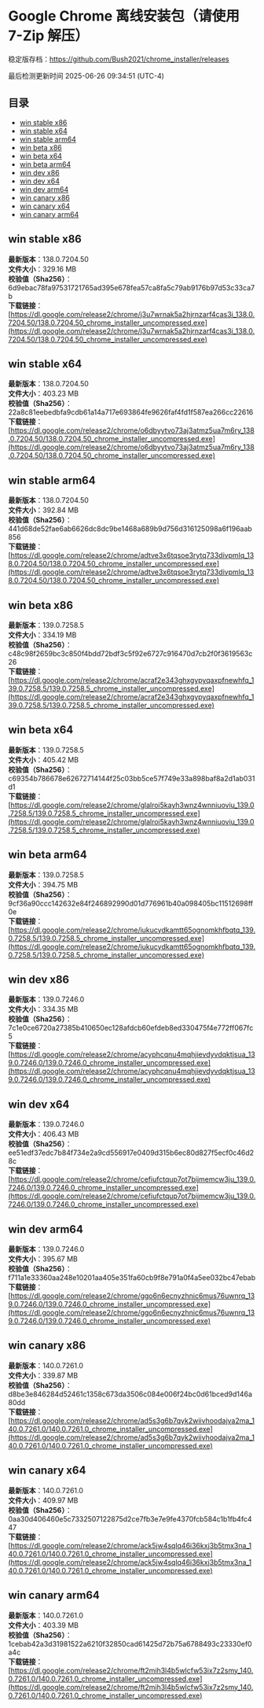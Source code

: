 # Google Chrome 离线安装包（请使用 7-Zip 解压）
稳定版存档：<https://github.com/Bush2021/chrome_installer/releases>

最后检测更新时间
2025-06-26 09:34:51 (UTC-4)

## 目录
* [win stable x86](https://github.com/Bush2021/chrome_installer?tab=readme-ov-file#win-stable-x86)
* [win stable x64](https://github.com/Bush2021/chrome_installer?tab=readme-ov-file#win-stable-x64)
* [win stable arm64](https://github.com/Bush2021/chrome_installer?tab=readme-ov-file#win-stable-arm64)
* [win beta x86](https://github.com/Bush2021/chrome_installer?tab=readme-ov-file#win-beta-x86)
* [win beta x64](https://github.com/Bush2021/chrome_installer?tab=readme-ov-file#win-beta-x64)
* [win beta arm64](https://github.com/Bush2021/chrome_installer?tab=readme-ov-file#win-beta-arm64)
* [win dev x86](https://github.com/Bush2021/chrome_installer?tab=readme-ov-file#win-dev-x86)
* [win dev x64](https://github.com/Bush2021/chrome_installer?tab=readme-ov-file#win-dev-x64)
* [win dev arm64](https://github.com/Bush2021/chrome_installer?tab=readme-ov-file#win-dev-arm64)
* [win canary x86](https://github.com/Bush2021/chrome_installer?tab=readme-ov-file#win-canary-x86)
* [win canary x64](https://github.com/Bush2021/chrome_installer?tab=readme-ov-file#win-canary-x64)
* [win canary arm64](https://github.com/Bush2021/chrome_installer?tab=readme-ov-file#win-canary-arm64)

## win stable x86
**最新版本**：138.0.7204.50  
**文件大小**：329.16 MB  
**校验值（Sha256）**：6d9ebac78fa97531721765ad395e678fea57ca8fa5c79ab9176b97d53c33ca7b  
**下载链接**：[https://dl.google.com/release2/chrome/j3u7wrnak5a2hjrnzarf4cas3i_138.0.7204.50/138.0.7204.50_chrome_installer_uncompressed.exe](https://dl.google.com/release2/chrome/j3u7wrnak5a2hjrnzarf4cas3i_138.0.7204.50/138.0.7204.50_chrome_installer_uncompressed.exe)  

## win stable x64
**最新版本**：138.0.7204.50  
**文件大小**：403.23 MB  
**校验值（Sha256）**：22a8c81eebedbfa9cdb61a14a717e693864fe9626faf4fd1f587ea266cc22616  
**下载链接**：[https://dl.google.com/release2/chrome/o6dbyytvo73aj3atmz5ua7m6ry_138.0.7204.50/138.0.7204.50_chrome_installer_uncompressed.exe](https://dl.google.com/release2/chrome/o6dbyytvo73aj3atmz5ua7m6ry_138.0.7204.50/138.0.7204.50_chrome_installer_uncompressed.exe)  

## win stable arm64
**最新版本**：138.0.7204.50  
**文件大小**：392.84 MB  
**校验值（Sha256）**：441d68de52fae6ab6626dc8dc9be1468a689b9d756d316125098a6f196aab856  
**下载链接**：[https://dl.google.com/release2/chrome/adtve3x6tqsoe3rytq733divpmlq_138.0.7204.50/138.0.7204.50_chrome_installer_uncompressed.exe](https://dl.google.com/release2/chrome/adtve3x6tqsoe3rytq733divpmlq_138.0.7204.50/138.0.7204.50_chrome_installer_uncompressed.exe)  

## win beta x86
**最新版本**：139.0.7258.5  
**文件大小**：334.19 MB  
**校验值（Sha256）**：c48c98f2659bc3c850f4bdd72bdf3c5f92e6727c916470d7cb2f0f3619563c26  
**下载链接**：[https://dl.google.com/release2/chrome/acraf2e343ghxgypyqaxpfnewhfq_139.0.7258.5/139.0.7258.5_chrome_installer_uncompressed.exe](https://dl.google.com/release2/chrome/acraf2e343ghxgypyqaxpfnewhfq_139.0.7258.5/139.0.7258.5_chrome_installer_uncompressed.exe)  

## win beta x64
**最新版本**：139.0.7258.5  
**文件大小**：405.42 MB  
**校验值（Sha256）**：c69354b786678e62672714144f25c03bb5ce57f749e33a898baf8a2d1ab031d1  
**下载链接**：[https://dl.google.com/release2/chrome/glalroi5kayh3wnz4wnniuoviu_139.0.7258.5/139.0.7258.5_chrome_installer_uncompressed.exe](https://dl.google.com/release2/chrome/glalroi5kayh3wnz4wnniuoviu_139.0.7258.5/139.0.7258.5_chrome_installer_uncompressed.exe)  

## win beta arm64
**最新版本**：139.0.7258.5  
**文件大小**：394.75 MB  
**校验值（Sha256）**：9cf36a90ccc142632e84f246892990d01d776961b40a098405bc11512698ff0e  
**下载链接**：[https://dl.google.com/release2/chrome/iukucydkamtt65ognomkhfbqtq_139.0.7258.5/139.0.7258.5_chrome_installer_uncompressed.exe](https://dl.google.com/release2/chrome/iukucydkamtt65ognomkhfbqtq_139.0.7258.5/139.0.7258.5_chrome_installer_uncompressed.exe)  

## win dev x86
**最新版本**：139.0.7246.0  
**文件大小**：334.35 MB  
**校验值（Sha256）**：7c1e0ce6720a27385b410650ec128afdcb60efdeb8ed330475f4e772ff067fc5  
**下载链接**：[https://dl.google.com/release2/chrome/acyphcqnu4mqhjievdyvdqktjsua_139.0.7246.0/139.0.7246.0_chrome_installer_uncompressed.exe](https://dl.google.com/release2/chrome/acyphcqnu4mqhjievdyvdqktjsua_139.0.7246.0/139.0.7246.0_chrome_installer_uncompressed.exe)  

## win dev x64
**最新版本**：139.0.7246.0  
**文件大小**：406.43 MB  
**校验值（Sha256）**：ee51edf37edc7b84f734e2a9cd556917e0409d315b6ec80d827f5ecf0c46d28c  
**下载链接**：[https://dl.google.com/release2/chrome/cefiufctqup7ot7bijmemcw3ju_139.0.7246.0/139.0.7246.0_chrome_installer_uncompressed.exe](https://dl.google.com/release2/chrome/cefiufctqup7ot7bijmemcw3ju_139.0.7246.0/139.0.7246.0_chrome_installer_uncompressed.exe)  

## win dev arm64
**最新版本**：139.0.7246.0  
**文件大小**：395.67 MB  
**校验值（Sha256）**：f711a1e33360aa248e10201aa405e351fa60cb9f8e791a0f4a5ee032bc47ebab  
**下载链接**：[https://dl.google.com/release2/chrome/ggo6n6ecnyzhnic6mus76uwnrq_139.0.7246.0/139.0.7246.0_chrome_installer_uncompressed.exe](https://dl.google.com/release2/chrome/ggo6n6ecnyzhnic6mus76uwnrq_139.0.7246.0/139.0.7246.0_chrome_installer_uncompressed.exe)  

## win canary x86
**最新版本**：140.0.7261.0  
**文件大小**：339.87 MB  
**校验值（Sha256）**：d8be3e846284d52461c1358c673da3506c084e006f24bc0d61bced9d146a80dd  
**下载链接**：[https://dl.google.com/release2/chrome/ad5s3g6b7qyk2wiivhoodajva2ma_140.0.7261.0/140.0.7261.0_chrome_installer_uncompressed.exe](https://dl.google.com/release2/chrome/ad5s3g6b7qyk2wiivhoodajva2ma_140.0.7261.0/140.0.7261.0_chrome_installer_uncompressed.exe)  

## win canary x64
**最新版本**：140.0.7261.0  
**文件大小**：409.97 MB  
**校验值（Sha256）**：0aa30d406460e5c7332507122875d2ce7fb3e7e9fe4370fcb584c1b1fb4fc447  
**下载链接**：[https://dl.google.com/release2/chrome/ack5jw4sqlq46i36kxj3b5tmx3na_140.0.7261.0/140.0.7261.0_chrome_installer_uncompressed.exe](https://dl.google.com/release2/chrome/ack5jw4sqlq46i36kxj3b5tmx3na_140.0.7261.0/140.0.7261.0_chrome_installer_uncompressed.exe)  

## win canary arm64
**最新版本**：140.0.7261.0  
**文件大小**：403.39 MB  
**校验值（Sha256）**：1cebab42a3d31981522a6210f32850cad61425d72b75a6788493c23330ef0a4c  
**下载链接**：[https://dl.google.com/release2/chrome/ft2mih3l4b5wlcfw53ix7z2smy_140.0.7261.0/140.0.7261.0_chrome_installer_uncompressed.exe](https://dl.google.com/release2/chrome/ft2mih3l4b5wlcfw53ix7z2smy_140.0.7261.0/140.0.7261.0_chrome_installer_uncompressed.exe)  

